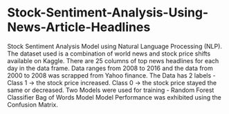 # Stock-Sentiment-Analysis-Using-News-Article-Headlines
Stock Sentiment Analysis Model using Natural Language Processing (NLP).
The dataset used is a combination of world news and stock price shifts available on Kaggle. There are 25 columns of top news headlines for each day in the data frame. Data ranges from 2008 to 2016 and the data from 2000 to 2008 was scrapped from Yahoo finance.
The Data has 2 labels - 
  Class 1 → the stock price increased.
  Class 0 → the stock price stayed the same or decreased.
Two Models were used for training -
  Random Forest Classifier
  Bag of Words Model
Model Performance was exhibited using the Confusion Matrix.
